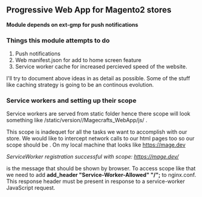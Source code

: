 ## Progressive Web App for Magento2 stores ##

**Module depends on ext-gmp for push notifications**

### Things this module attempts to do ###

1. Push notifications
2. Web manifest.json for add to home screen feature
3. Service worker cache for increased percieved speed of the website.

I'll try to document above ideas in as detail as possible. Some of the stuff like caching strategy is 
going to be an continous evolution.

### Service workers and  setting up their scope ###

Service workers are served from static folder hence there scope will
look something like <magento store url>/static/version/<path to theme>/Magecrafts_WebApp/js/ .

This scope is inadequet for all the tasks we want to accomplish with our store. We would like
to intercept network calls to our html pages too so our scope should be <store url>.
On my local machine that looks like https://mage.dev
 
*ServiceWorker registration successful with scope:  https://mage.dev/*

is the message that should be shown by browser. To access scope like that we need to add 
**add_header "Service-Worker-Allowed" "/";** to nginx.conf. This response header must be
present in response to a service-worker JavaScript request.




